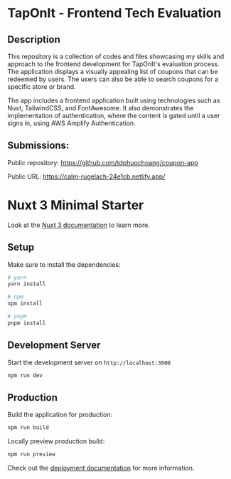 # TapOnIt - Frontend Tech Evaluation

## Description
This repository is a collection of codes and files showcasing my skills and approach to the frontend development for TapOnIt's evaluation process. The application displays a visually appealing list of coupons that can be redeemed by users. The users can also be able to search coupons for a specific store or brand.   

The app includes a frontend application built using technologies such as Nuxt, TailwindCSS, and FontAwesome. It also demonstrates the implementation of authentication, where the content is gated until a user signs in, using AWS Amplify Authentication.  

## Submissions:

Public repository: https://github.com/tdphuochoang/coupon-app

Public URL: https://calm-rugelach-24e1cb.netlify.app/

# Nuxt 3 Minimal Starter

Look at the [Nuxt 3 documentation](https://nuxt.com/docs/getting-started/introduction) to learn more.

## Setup

Make sure to install the dependencies:

```bash
# yarn
yarn install

# npm
npm install

# pnpm
pnpm install
```

## Development Server

Start the development server on `http://localhost:3000`

```bash
npm run dev
```

## Production

Build the application for production:

```bash
npm run build
```

Locally preview production build:

```bash
npm run preview
```

Check out the [deployment documentation](https://nuxt.com/docs/getting-started/deployment) for more information.
